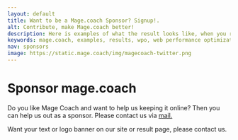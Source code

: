 ```yaml
---
layout: default
title: Want to be a Mage.coach Sponsor? Signup!.
alt: Contribute, make Mage.coach better!
description: Here is examples of what the result looks like, when you run sitespeed.io.
keywords: mage.coach, examples, results, wpo, web performance optimization
nav: sponsors
image: https://static.mage.coach/img/magecoach-twitter.png
---
```


# Sponsor mage.coach


<a href="" title="{{page.title}}"><amp-img noloading width="180" height="151" alt="{{page.alt}}" layout="responsive" src="{{site.static-url}}/img/coach/penguin_sponsors.svg" class="pull-left img-big"></amp-img></a>

Do you like Mage Coach and want to help us keeping it online? Then you can help us out as a sponsor. Please contact us via <a href="mailto:sponsor@mage.coach?subject=Mage Coach Sponsor&amp;body=I'd love to Sponsor Mage Coach">mail.</a>

Want your text or logo banner on our site or result page, please contact us.
